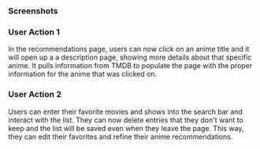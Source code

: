 ### Screenshots

### User Action 1

In the recommendations page, users can now click
on an anime title and it will open up a
a description page, showing more details 
about that specific anime. It pulls 
information from TMDB to populate the
page with the proper information for the
anime that was clicked on.

### User Action 2

Users can enter their favorite movies
and shows into the search bar and interact
with the list. They can now delete 
entries that they don't want to keep
and the list will be saved even when 
they leave the page. This way, they can
edit their favorites and refine their 
anime recommendations.

